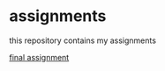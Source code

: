# assignments

this repository contains my assignments

[final assignment](https://github.com/PhilUnver/assignments/blob/master/Applied%20Economic%20Analysis%201%20Assignment%20Schumpeterian%20Model.ipynb)
